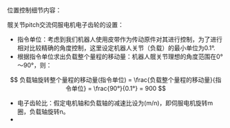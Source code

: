 位置控制细节内容：

髋关节pitch交流伺服电机电子齿轮的设置：

- 指令单位：考虑到我们机器人使用皮带作为传动原件对其进行控制，为了进行相对比较精确的角度控制，这里设定机器人关节（负载）的最小单位为0.1°. 
- 根据指令单位求出负载整个量程的移动量：机器人髋关节理想的角度范围在0°～90°，则：

$$
负载轴旋转整个量程的移动量(指令单位) = \frac{负载整个量程的移动量}{指令单位} = \frac{90°}{0.1°} = 900
$$

- 电子齿轮比：假定电机轴和负载轴的减速比设为(m/n)，即伺服电机旋转m圈，负载轴旋转n。
- 